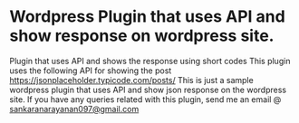 # Wordpress Plugin that uses API and show response on wordpress site.
Plugin that uses API and shows the response using short codes
This plugin uses the following API for showing the post https://jsonplaceholder.typicode.com/posts/
This is just a sample wordpress plugin that uses API and show json response on the wordpress site.
If you have any queries related with this plugin, send me an email @ sankaranarayanan097@gmail.com
